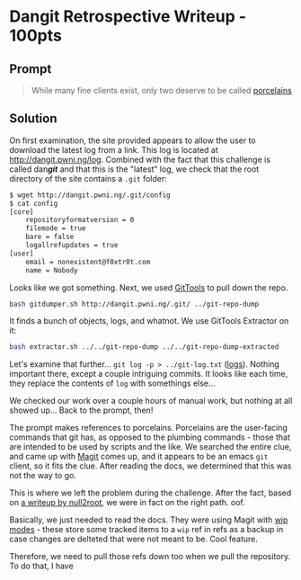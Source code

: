 # Dangit Retrospective Writeup - 100pts

## Prompt

> While many fine clients exist, only two deserve to be called [porcelains](http://dangit.pwni.ng/)

## Solution

On first examination, the site provided appears to allow the user to download the latest log from a link. This log is located at http://dangit.pwni.ng/log. Combined with the fact that this challenge is called dan***git*** and that this is the "latest" log, we check that the root directory of the site contains a `.git` folder: 

```bash
$ wget http://dangit.pwni.ng/.git/config
$ cat config
[core]
    repositoryformatversion = 0
    filemode = true
    bare = false
    logallrefupdates = true
[user]
    email = nonexistent@f0xtr0t.com
    name = Nobody
```

Looks like we got something. Next, we used [GitTools](https://github.com/internetwache/GitTools/) to pull down the repo. 

```bash
bash gitdumper.sh http://dangit.pwni.ng/.git/ ../git-repo-dump
```

It finds a bunch of objects, logs, and whatnot. We use GitTools Extractor on it:

```bash
bash extractor.sh ../../git-repo-dump ../../git-repo-dump-extracted
```

Let's examine that further... `git log -p > ../git-log.txt` ([logs](git-log.txt)). Nothing important there, except a couple intriguing commits. It looks like each time, they replace the contents of `log` with somethings else... 

We checked our work over a couple hours of manual work, but nothing at all showed up... Back to the prompt, then! 

The prompt makes references to porcelains. Porcelains are the user-facing commands that git has, as opposed to the plumbing commands - those that are intended to be used by scripts and the like. We searched the entire clue, and came up with [Magit](https://magit.vc/) comes up, and it appears to be an emacs `git` client, so it fits the clue. After reading the docs, we determined that this was not the way to go.

This is where we left the problem during the challenge. After the fact, based on [a writeup by null2root](https://ctftime.org/writeup/20046), we were in fact on the right path. oof. 

Basically, we just needed to read the docs. They were using Magit with [wip modes](https://magit.vc/manual/magit/Wip-Modes.html) - these store some tracked items to a `wip` ref in refs as a backup in case changes are delteted that were not meant to be. Cool feature. 

Therefore, we need to pull those refs down too when we pull the repository. To do that, I have 